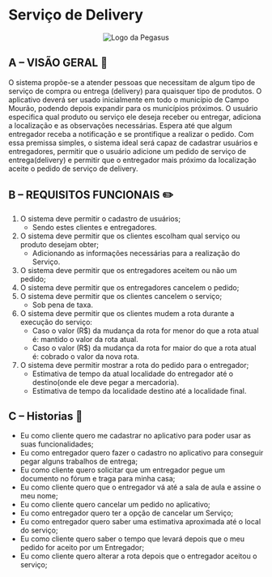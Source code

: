 
<h1>Serviço de Delivery</h1>

<p align="center">
  <img src="https://user-images.githubusercontent.com/6977257/64437921-89b08280-d09d-11e9-8634-98c2fcbd8814.png" alt="Logo da Pegasus" >
</p>

## A – VISÃO GERAL :eyes:
O sistema propõe-se a atender pessoas que necessitam de algum tipo de serviço de compra ou entrega (delivery) para quaisquer tipo de produtos. O aplicativo deverá ser usado inicialmente em todo o município de Campo Mourão, podendo depois expandir para os municípios próximos. O usuário especifica qual produto ou serviço ele deseja receber ou entregar, adiciona a localização e as observações necessárias. Espera até que algum entregador receba a notificação e se prontifique a realizar o pedido. Com essa premissa simples, o sistema ideal será capaz de cadastrar  usuários e entregadores, permitir que o usuário adicione um         pedido de serviço de entrega(delivery) e permitir que o entregador mais próximo da localização aceite o pedido de serviço de delivery.                                                                                

## B – REQUISITOS FUNCIONAIS :pencil2:
1. O sistema deve permitir o cadastro de usuários;
    * Sendo estes clientes e entregadores.
2. O sistema deve permitir que os clientes escolham qual serviço ou produto desejam obter;
    * Adicionando as informações necessárias para a realização do Serviço. 
3. O sistema deve permitir que os entregadores aceitem ou não um pedido;
4. O sistema deve permitir que os entregadores cancelem o pedido;
5. O sistema deve permitir que os clientes cancelem o serviço;
    * Sob pena de taxa.  
6. O sistema deve permitir que os clientes mudem a rota durante a execução do serviço:
    * Caso o valor (R$) da mudança da rota for menor do que a rota atual é: mantido o valor da rota atual.
    * Caso o valor (R$) da mudança da rota for maior do que a rota atual é: cobrado o valor da nova rota. 
7. O sistema deve permitir mostrar a rota do pedido para o entregador;
    * Estimativa de tempo da atual localidade do entregador até o destino(onde ele deve pegar a mercadoria).
    * Estimativa de tempo da localidade destino até a localidade final.
    
 ## C – Historias :speech_balloon:
 * Eu como cliente quero me cadastrar no aplicativo para poder usar as suas funcionalidades;
 * Eu como entregador quero fazer o cadastro no aplicativo para conseguir pegar alguns trabalhos de entrega;
 * Eu como cliente quero solicitar que um entregador pegue um documento no fórum e traga para minha casa;
 * Eu como cliente quero que o entregador vá até a sala de aula e assine o meu nome;
 * Eu como cliente quero cancelar um pedido no aplicativo;
 * Eu  como entregador quero ter a opção de cancelar um Serviço;
 * Eu como entregador quero saber uma estimativa aproximada até o local do serviço;
 * Eu como cliente quero  saber o tempo que levará depois que o meu pedido for aceito por um Entregador;
 * Eu como cliente quero alterar a rota depois que o entregador aceitou o serviço;
